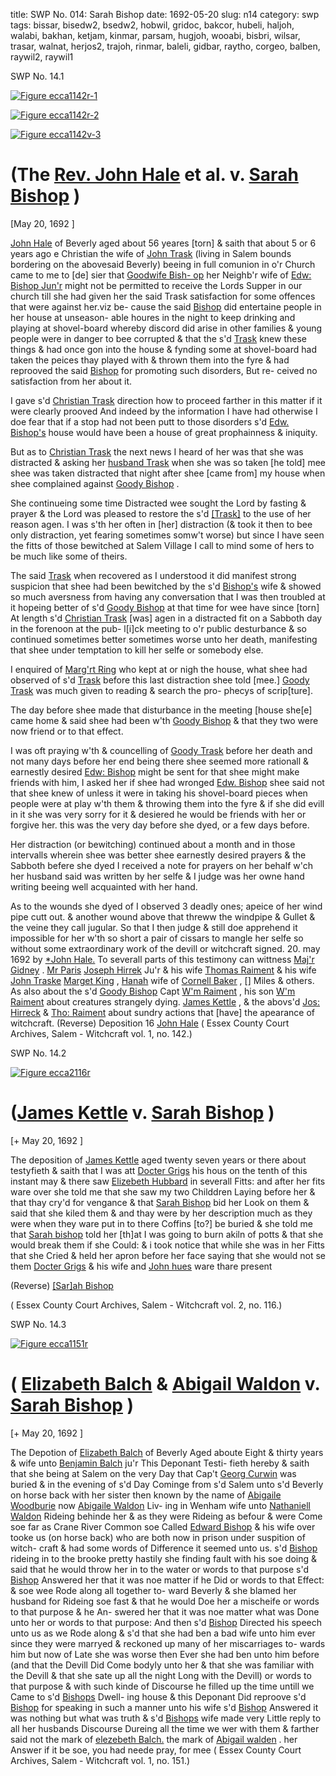 title: SWP No. 014: Sarah Bishop
date: 1692-05-20
slug: n14
category: swp
tags: bissar, bisedw2, bsedw2, hobwil, gridoc, bakcor, hubeli, haljoh, walabi, bakhan, ketjam, kinmar, parsam, hugjoh, wooabi, bisbri, wilsar, trasar, walnat, herjos2, trajoh, rinmar, baleli, gidbar, raytho, corgeo, balben, raywil2, raywil1




<div markdown class="doc" id="n14.1">

<div class="doc_id">SWP No. 14.1</div>



<span markdown class="figure">[![Figure ecca1142r-1](archives/ecca/thumb/ecca1142r-1.jpg)](archives/ecca/large/ecca1142r-1.jpg)</span>



<span markdown class="figure">[![Figure ecca1142r-2](archives/ecca/thumb/ecca1142r-2.jpg)](archives/ecca/large/ecca1142r-2.jpg)</span>



<span markdown class="figure">[![Figure ecca1142v-3](archives/ecca/thumb/ecca1142v-3.jpg)](archives/ecca/large/ecca1142v-3.jpg)</span>


# (The [Rev. John Hale](/tag/haljoh.html) et al. v. [Sarah Bishop](/tag/bissar.html) )

[May 20, 1692 ]

[John Hale](/tag/haljoh.html) of Beverly aged about 56 yeares [torn] & saith that  about 5 or 6 years ago e Christian the wife of [John Trask](/tag/trajoh.html) (living in  Salem bounds bordering on the abovesaid Beverly) beeing in full  comunion in o'r Church came to me to [de] sier that [Goodwife Bish- op](/tag/bisbri.html) her Neighb'r wife of [Edw: Bishop Jun'r](/tag/bisedw2.html) might not be permitted  to receive the Lords Supper in our church till she had given her the  said Trask satisfaction for some offences that were against her.viz be-  cause the said [Bishop](/tag/bisbri.html) did entertaine people in her house at unseason-  able houres in the night to keep drinking and playing at shovel-board  whereby discord did arise in other families & young people were in  danger to bee corrupted & that the s'd [Trask](/tag/trasar.html) knew these things  & had once gon into the house & fynding some at shovel-board had  taken the peices thay played with & thrown them into the fyre  & had reprooved the said [Bishop](/tag/bisbri.html) for promoting such disorders, But re-  ceived no satisfaction from her about it.

I gave s'd [Christian Trask](/tag/trasar.html) direction how to proceed farther in  this matter if it were clearly prooved And indeed by the information  I have had otherwise I doe fear that if a stop had not been putt to  those disorders s'd [Edw. Bishop's](/tag/bisbri.html) house would have been a house of  great prophainness & iniquity.

But as to [Christian Trask](/tag/trasar.html) the next news I heard of her was that  she was distracted & asking her [husband Trask](/tag/trajoh.html) when she was so taken  [he told] mee shee was taken distracted that night after shee [came  from] my house when shee complained against [Goody Bishop](/tag/bisbri.html) .

She continueing some time Distracted wee sought the Lord by  fasting & prayer & the Lord was pleased to restore the s'd [[Trask]](/tag/trasar.html)  to the use of her reason agen. I was s'th her often in [her] distraction  (& took it then to bee only distraction, yet fearing sometimes  somw't worse) but since I have seen the fitts of those bewitched at  Salem Village I call to mind some of hers to be much like some of  theirs.

The said [Trask](/tag/trasar.html) when recovered as I understood it did manifest  strong suspicion that shee had been bewitched by the s'd [Bishop's](/tag/bisedw2.html)  wife & showed so much aversness from having any conversation that  I was then troubled at it hopeing better of s'd [Goody Bishop](/tag/bisbri.html) at that  time for wee have since [torn] At length s'd [Christian Trask](/tag/trasar.html) [was]  agen in a distracted fit on a Sabboth day in the forenoon at the pub-  l[i]ck meeting to o'r public desturbance & so continued sometimes  better sometimes worse unto her death, manifesting that shee under  temptation to kill her selfe or somebody else.

I enquired of [Marg'rt Ring](/tag/rinmar.html) who kept at or nigh the house, what  shee had observed of s'd [Trask](/tag/trasar.html) before this last distraction shee told  [mee.] [Goody Trask](/tag/trasar.html) was much given to reading & search the pro-  phecys of scrip[ture].

The day before shee made that disturbance in the meeting [house  she[e] came home & said shee had been w'th [Goody Bishop](/tag/bisbri.html) & that  they two were now friend or to that effect.

I was oft praying w'th & councelling of [Goody Trask](/tag/trasar.html) before her  death and not many days before her end being there shee seemed  more rationall & earnestly desired [Edw: Bishop](/tag/bisedw2.html) might be sent for  that shee might make friends with him, I asked her if shee had  wronged [Edw. Bishop](/tag/bisedw2.html) shee said not that shee knew of unless it were  in taking his shovel-board pieces when people were at play w'th them  & throwing them into the fyre & if she did evill in it she was very  sorry for it & desiered he would be friends with her or forgive her.  this was the very day before she dyed, or a few days before.

Her distraction (or bewitching) continued about a month and in  those intervalls wherein shee was better shee earnestly desired prayers  & the Sabboth befere she dyed I received a note for prayers on her  behalf w'ch her husband said was written by her selfe & I judge was  her owne hand writing beeing well acquainted with her hand.

As to the wounds she dyed of I observed 3 deadly ones; apeice  of her wind pipe cutt out. & another wound above that threww the   windpipe & Gullet & the veine they call jugular. So that I then judge  & still doe apprehend it impossible for her w'th so short a pair of  cissars to mangle her selfe so without some extraordinary work of  the devill or witchcraft
signed. 20. may 1692  by [*John Hale.](/tag/haljoh.html) To severall parts of this testimony can wittness [Maj'r Gidney](/tag/gidbar.html) .  [Mr Paris](/tag/parsam.html) [Joseph Hirrek](/tag/herjos2.html) Ju'r & his wife [Thomas Raiment](/tag/raytho.html) & his wife  [John Traske](/tag/trajoh.html) [Marget King](/tag/kinmar.html) , [Hanah](/tag/bakhan.html) wife of [Cornell Baker](/tag/bakcor.html) , []  Miles & others. As also about the s'd [Goody Bishop](/tag/bisedw2.html) Capt [W'm Raiment](/tag/raywil1.html) , his son  [W'm Raiment](/tag/raywil2.html) about creatures strangely dying. [James Kettle](/tag/ketjam.html) , & the  abovs'd [Jos: Hirreck](/tag/herjos2.html) & [Tho: Raiment](/tag/raytho.html) about sundry actions that  [have] the apearance of witchcraft. (Reverse) Deposition 16 [John Hale](/tag/haljoh.html) ( Essex County Court Archives, Salem - Witchcraft vol. 1, no. 142.)

</div>



<div markdown class="doc" id="n14.2">

<div class="doc_id">SWP No. 14.2</div>



<span markdown class="figure">[![Figure ecca2116r](archives/ecca/thumb/ecca2116r.jpg)](archives/ecca/large/ecca2116r.jpg)</span>


# ([James Kettle](/tag/ketjam.html) v. [Sarah Bishop](/tag/bissar.html) )

[+ May 20, 1692 ]

The deposition of [James Kettle](/tag/ketjam.html) aged twenty seven years or there  about testyfieth & saith that I was att [Docter Grigs](/tag/gridoc.html) his hous on the  tenth of this instant may & there saw [Elizebeth Hubbard](/tag/hubeli.html) in severall  Fitts: and after her fits ware over she told me that she saw my two  Childdren Laying before her & that thay cry'd for vengance & that  [Sarah Bishop](/tag/bissar.html) bid her Look on them & said that she kiled them  & and thay were by her description much as they were when they  ware put in to there Coffins [to?] be buried & she told me that [Sarah bishop](/tag/bissar.html) told her [th]at I was going to burn akiln of potts & that she  would break them if she Could: & i took notice that while she was in  her Fitts that she Cried & held her apron before her face saying that  she would not se them [Docter Grigs](/tag/gridoc.html) & his wife and [John hues](/tag/hugjoh.html) ware  thare present

(Reverse) [[Sar]ah Bishop](/tag/bissar.html)

( Essex County Court Archives, Salem - Witchcraft vol. 2, no. 116.)


</div>



<div markdown class="doc" id="n14.3">

<div class="doc_id">SWP No. 14.3</div>



<span markdown class="figure">[![Figure ecca1151r](archives/ecca/thumb/ecca1151r.jpg)](archives/ecca/large/ecca1151r.jpg)</span>


# ( [Elizabeth Balch](/tag/baleli.html) & [Abigail Waldon](/tag/walabi.html) v. [Sarah Bishop](/tag/bissar.html) )

[+ May 20, 1692 ]

The Depotion of [Elizabeth Balch](/tag/baleli.html) of Beverly Aged aboute Eight  & thirty years & wife unto [Benjamin Balch](/tag/balben.html) ju'r This Deponant Testi-  fieth hereby & saith that she being at Salem on the very Day that  Cap't [Georg Curwin](/tag/corgeo.html) was buried & in the evening of s'd Day Cominge  from s'd Salem unto s'd Beverly on horse back with her sister then  known by the name of [Abigaile Woodburie](/tag/wooabi.html) now [Abigaile Waldon](/tag/walabi.html) Liv-  ing in Wenham wife unto [Nathaniell Waldon](/tag/walnat.html) Rideing behinde her  & as they were Rideing as befour & were Come soe far as Crane River   Common soe Called [Edward Bishop](/tag/bisedw2.html) & his wife over tooke us (on  horse back) who are both now in prison under suspition of witch-  craft & had some words of Difference it seemed unto us. s'd [Bishop](/tag/bisedw2.html)  rideing in to the brooke pretty hastily she finding fault with his soe  doing & said that he would throw her in to the water or words to  that purpose s'd [Bishop](/tag/bisedw2.html) Answered her that it was noe matter if he  Did or words to that Effect: & soe wee Rode along all together to-  ward Beverly & she blamed her husband for Rideing soe fast & that  he would Doe her a mischeife or words to that purpose & he An-  swered her that it was noe matter what was Done unto her or words  to that purpose: And then s'd [Bishop](/tag/bsedw2.html) Directed his speech unto us  as we Rode along & s'd that she had ben a bad wife unto him ever  since they were marryed & reckoned up many of her miscarriages to-  wards him but now of Late she was worse then Ever she had ben  unto him before (and that the Devill Did Come bodyly unto her  & that she was familiar with the Devill & that she sate up all the night  Long with the Devill) or words to that purpose & with such kinde of  Discourse he filled up the time untill we Came to s'd [Bishops](/tag/bisedw2.html) Dwell-  ing house & this Deponant Did reproove s'd [Bishop](/tag/bisedw2.html) for speaking in  such a manner unto his wife s'd [Bishop](/tag/bisedw2.html) Answered it was nothing but  what was truth & s'd [Bishops](/tag/bisedw2.html) wife made very Little reply to all her  husbands Discourse Dureing all the time we wer with them & farther  said not
the mark of  [elezebeth Balch.](/tag/baleli.html)  the mark  of [Abigail walden](/tag/walabi.html) . her Answer  if it be soe, you had neede pray, for mee  ( Essex County Court Archives, Salem - Witchcraft vol. 1, no. 151.)

</div>

